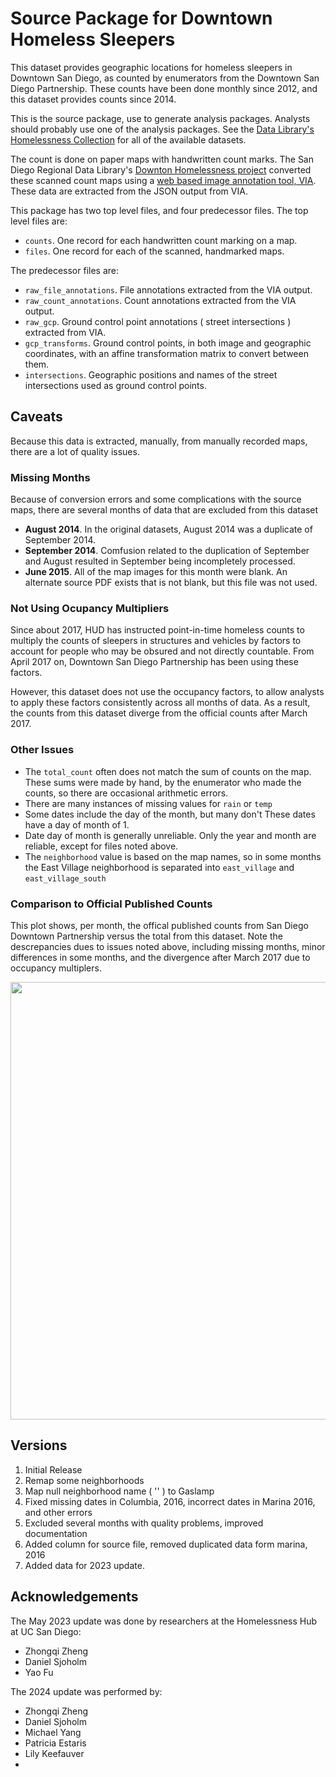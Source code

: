 # Source Package for Downtown Homeless Sleepers

This dataset provides geographic locations for homeless sleepers in Downtown San Diego, as counted by enumerators from the Downtown San Diego Partnership. These counts have been done monthly since 2012, and this dataset provides counts since 2014. 

This is the source package, use to generate analysis packages. Analysts should probably use one of the analysis packages. See the [Data Library's Homelessness Collection](https://data.sandiegodata.org/collections/homelessness/) for all of the available datasets. 

The count is done on paper maps with handwritten count marks. The San Diego
Regional Data Library's [Downton Homelessness
project](http://downtown-homelessness.sandiegodata.org/) converted these
scanned count maps using a [web based image annotation
tool, VIA](http://www.robots.ox.ac.uk/~vgg/software/via/). These data are extracted from the JSON output from VIA. 

This package has two top level files, and four predecessor files. The top level files are: 

* ``counts``. One record for each handwritten count marking on a map. 
* ``files``. One record for each of the scanned, handmarked maps. 

The predecessor files are: 

* ``raw_file_annotations``. File annotations extracted from the VIA output.
* ``raw_count_annotations``. Count annotations extracted from the VIA output.
* ``raw_gcp``. Ground control point annotations ( street intersections ) extracted from VIA.
* ``gcp_transforms``. Ground control points, in both image and geographic coordinates, with an affine transformation matrix to convert between them. 
* ``intersections``. Geographic positions and names of the street intersections used as ground control points. 

## Caveats

Because this data is extracted, manually, from manually recorded maps, there
are a lot of quality issues. 

### Missing Months

Because of conversion errors and some complications with the source maps, there
are several months of data that are excluded from this dataset

* **August 2014**. In the original datasets, August 2014 was a duplicate of September 2014. 
* **September 2014**. Comfusion related to the duplication of September and August resulted in September being incompletely processed. 
* **June 2015**. All of the map images for this month were blank. An alternate source PDF exists that is not blank, but this file was not used.     


### Not Using Ocupancy Multipliers

Since about 2017, HUD has instructed point-in-time homeless counts to multiply
the counts of sleepers in structures and vehicles by factors to account for
people who may be obsured and not directly countable. From April 2017 on,
Downtown San Diego Partnership has been using these factors.

However, this dataset does not use the occupancy factors, to allow analysts to
apply these factors consistently across all months of data. As a result, the
counts from this dataset diverge from the official counts after March 2017.

### Other Issues 

* The ``total_count`` often does not match the sum of counts on the map. These sums were made by hand, by the enumerator who made the counts, so there are occasional arithmetic errors.  
* There are many instances of missing values for ``rain`` or ``temp``
* Some dates include the day of the month, but many don't These dates have a day of month of 1.
* Date day of month is generally unreliable. Only the year and month are reliable, except for files noted above. 
* The ``neighborhood`` value is based on the map names, so in some months
  the East Village neighborhood is separated into ``east_village`` and ``east_village_south``

### Comparison to Official Published Counts

This plot shows, per month, the offical published counts from San Diego Downtown Partnership versus the total from this dataset. Note the descrepancies dues to issues noted above, including missing months, minor differences in some months, and the divergence after March 2017 due to occupancy multiplers. 

<center><a href="https://data.sandiegodata.org/wp-content/uploads/sites/18/2019/10/homeless-new-vs-official.png"><img src="https://data.sandiegodata.org/wp-content/uploads/sites/18/2019/10/homeless-new-vs-official.png" width="700px"></a></center>


## Versions

1. Initial Release
2. Remap some neighborhoods
3. Map null neighborhood name ( '' ) to Gaslamp
4. Fixed missing dates in Columbia, 2016, incorrect dates in Marina 2016, and other errors
5. Excluded several months with quality problems, improved documentation
6. Added column for source file, removed duplicated data form marina, 2016
7. Added data for 2023 update.

## Acknowledgements


The May 2023 update was done by researchers at the Homelessness Hub at UC San Diego:

* Zhongqi Zheng
* Daniel Sjoholm
* Yao Fu

The 2024 update was performed by:

* Zhongqi Zheng
* Daniel Sjoholm
* Michael Yang
* Patricia Estaris
* Lily Keefauver
* 
